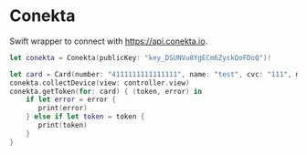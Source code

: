 # Conekta

Swift wrapper to connect with https://api.conekta.io.

```swift
let conekta = Conekta(publicKey: "key_DSUNVu8YgECm6ZyskQoFDoQ")!

let card = Card(number: "4111111111111111", name: "test", cvc: "111", month: "11", year: "2020")
conekta.collectDevice(view: controller.view)
conekta.getToken(for: card) { (token, error) in
    if let error = error {
       print(error)
    } else if let token = token {
       print(token)
    }
}
```
